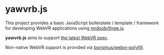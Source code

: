 # yawvrb.js

This project provides a basic JavaScript boilerplate / template / framework for developing WebVR applications using [mrdoob/three.js](https://github.com/mrdoob/three.js).

**yawvrb.js** aims to support [the latest WebVR spec](https://mozvr.github.io/webvr-spec/).

Non-native WebVR support is provided via [borismus/webvr-polyfill](https://github.com/borismus/webvr-polyfill).
